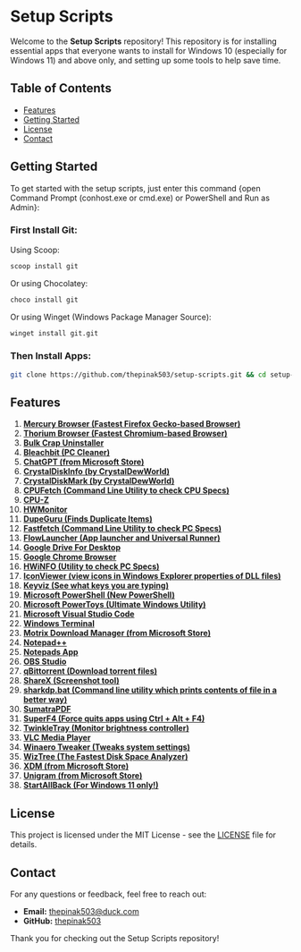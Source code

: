 # Setup Scripts

Welcome to the **Setup Scripts** repository! This repository is for installing essential apps that everyone wants to install for Windows 10 (especially for Windows 11) and above only, and setting up some tools to help save time.

## Table of Contents

- [Features](#features)
- [Getting Started](#getting-started)
- [License](#license)
- [Contact](#contact)

## Getting Started

To get started with the setup scripts, just enter this command {open Command Prompt (conhost.exe or cmd.exe) or PowerShell and Run as Admin}:

### First Install Git:
Using Scoop:
```bash
scoop install git
```
Or using Chocolatey:
```bash
choco install git
```
Or using Winget (Windows Package Manager Source):
```bash
winget install git.git
```

### Then Install Apps:
```bash
git clone https://github.com/thepinak503/setup-scripts.git && cd setup-scripts && start install_apps.bat
```

## Features

1.  [**Mercury Browser (Fastest Firefox Gecko-based Browser)**](https://thorium.rocks/mercury)
2.  [**Thorium Browser (Fastest Chromium-based Browser)**](https://thorium.rocks)
3.  [**Bulk Crap Uninstaller**](https://github.com/Klocman/Bulk-Crap-Uninstaller)
4.  [**Bleachbit (PC Cleaner)**](https://github.com/bleachbit/bleachbit)
5.  [**ChatGPT (from Microsoft Store)**](https://apps.microsoft.com/detail/9nt1r1c2hh7j?hl=en-US&gl=US)
6.  [**CrystalDiskInfo (by CrystalDewWorld)**](https://crystalmark.info/en/)
7.  [**CrystalDiskMark (by CrystalDewWorld)**](https://crystalmark.info/en/)
8.  [**CPUFetch (Command Line Utility to check CPU Specs)**](https://github.com/Dr-Noob/cpufetch)
9.  [**CPU-Z**](https://www.cpuid.com/softwares/cpu-z.html)
10. [**HWMonitor**](https://www.cpuid.com/softwares/hwmonitor.html)
11. [**DupeGuru (Finds Duplicate Items)**](https://dupeguru.voltaicideas.net/)
12. [**Fastfetch (Command Line Utility to check PC Specs)**](https://github.com/fastfetch-cli/fastfetch)
13. [**FlowLauncher (App launcher and Universal Runner)**](https://www.flowlauncher.com/)
14. [**Google Drive For Desktop**](https://workspace.google.com/intl/en_in/products/drive/)
15. [**Google Chrome Browser**](https://www.google.com/intl/en_in/chrome/)
16. [**HWiNFO (Utility to check PC Specs)**](https://www.hwinfo.com/)
17. [**IconViewer (view icons in Windows Explorer properties of DLL files)**](https://www.botproductions.com/iconview/iconview.html)
18. [**Keyviz (See what keys you are typing)**](https://mularahul.github.io/keyviz/)
19. [**Microsoft PowerShell (New PowerShell)**](https://github.com/PowerShell/PowerShell)
20. [**Microsoft PowerToys (Ultimate Windows Utility)**](https://github.com/microsoft/powertoys)
21. [**Microsoft Visual Studio Code**](https://github.com/microsoft/vscode)
22. [**Windows Terminal**](https://apps.microsoft.com/detail/9n0dx20hk701?hl=en-US&gl=US)
23. [**Motrix Download Manager (from Microsoft Store)**](https://motrix.app/)
24. [**Notepad++**](https://notepad-plus-plus.org/)
25. [**Notepads App**](https://www.notepadsapp.com/)
26. [**OBS Studio**](https://obsproject.com/)
27. [**qBittorrent (Download torrent files)**](https://www.qbittorrent.org/)
28. [**ShareX (Screenshot tool)**](https://getsharex.com/)
29. [**sharkdp.bat (Command line utility which prints contents of file in a better way)**](https://github.com/sharkdp/bat)
30. [**SumatraPDF**](https://www.sumatrapdfreader.org/free-pdf-reader)
31. [**SuperF4 (Force quits apps using Ctrl + Alt + F4)**](https://stefansundin.github.io/superf4/)
32. [**TwinkleTray (Monitor brightness controller)**](https://twinkletray.com/)
33. [**VLC Media Player**](https://www.videolan.org/vlc/)
34. [**Winaero Tweaker (Tweaks system settings)**](https://winaerotweaker.com/)
35. [**WizTree (The Fastest Disk Space Analyzer)**](https://diskanalyzer.com/)
36. [**XDM (from Microsoft Store)**](https://apps.microsoft.com/detail/9n5jjzw4qzbr)
37. [**Unigram (from Microsoft Store)**](https://apps.microsoft.com/detail/9n97zckpd60q?hl=en-gb&gl=IN)
38. [**StartAllBack (For Windows 11 only!)**](https://www.startallback.com/)

## License

This project is licensed under the MIT License - see the [LICENSE](LICENSE) file for details.

## Contact

For any questions or feedback, feel free to reach out:
- **Email:** thepinak503@duck.com
- **GitHub:** [thepinak503](https://github.com/thepinak503)

Thank you for checking out the Setup Scripts repository!
